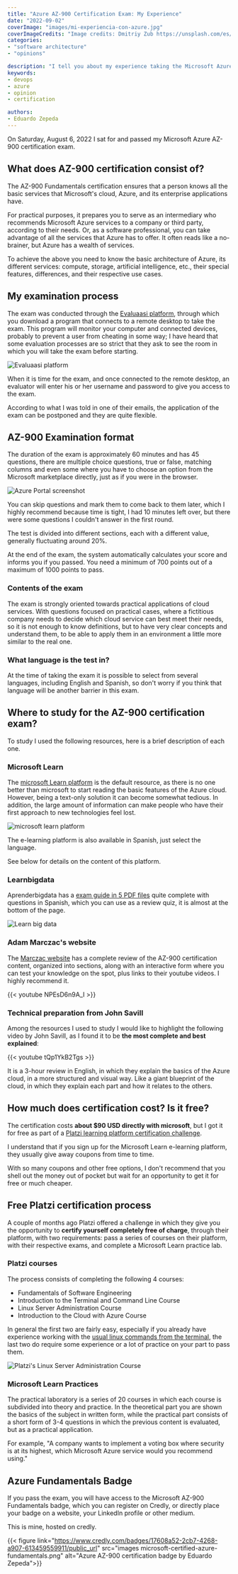 ```yaml
---
title: "Azure AZ-900 Certification Exam: My Experience"
date: "2022-09-02"
coverImage: "images/mi-experiencia-con-azure.jpg"
coverImageCredits: "Image credits: Dmitriy Zub https://unsplash.com/es/@dimitryzub"
categories:
- "software architecture"
- "opinions"

description: "I tell you about my experience taking the Microsoft Azure AZ-900 Fundamentals certification exam"
keywords:
- devops
- azure
- opinion
- certification

authors:
- Eduardo Zepeda
---
```


On Saturday, August 6, 2022 I sat for and passed my Microsoft Azure AZ-900 certification exam.

## What does AZ-900 certification consist of?

The AZ-900 Fundamentals certification ensures that a person knows all the basic services that Microsoft's cloud, Azure, and its enterprise applications have.

For practical purposes, it prepares you to serve as an intermediary who recommends Microsoft Azure services to a company or third party, according to their needs. Or, as a software professional, you can take advantage of all the services that Azure has to offer. It often reads like a no-brainer, but Azure has a wealth of services.

To achieve the above you need to know the basic architecture of Azure, its different services: compute, storage, artificial intelligence, etc., their special features, differences, and their respective use cases.

## My examination process

The exam was conducted through the [Evaluaasi platform](https://www.evaluaasi.com/), through which you download a program that connects to a remote desktop to take the exam. This program will monitor your computer and connected devices, probably to prevent a user from cheating in some way; I have heard that some evaluation processes are so strict that they ask to see the room in which you will take the exam before starting.

![Evaluaasi platform](images/evaluaasi-plataforma.jpg "Evaluaasi platform home screen")

When it is time for the exam, and once connected to the remote desktop, an evaluator will enter his or her username and password to give you access to the exam.

According to what I was told in one of their emails, the application of the exam can be postponed and they are quite flexible.

## AZ-900 Examination format

The duration of the exam is approximately 60 minutes and has 45 questions, there are multiple choice questions, true or false, matching columns and even some where you have to choose an option from the Microsoft marketplace directly, just as if you were in the browser.

![Azure Portal screenshot](images/portal-azure.png "Azure Portal")

You can skip questions and mark them to come back to them later, which I highly recommend because time is tight, I had 10 minutes left over, but there were some questions I couldn't answer in the first round.

The test is divided into different sections, each with a different value, generally fluctuating around 20%.

At the end of the exam, the system automatically calculates your score and informs you if you passed. You need a minimum of 700 points out of a maximum of 1000 points to pass.

### Contents of the exam

The exam is strongly oriented towards practical applications of cloud services. With questions focused on practical cases, where a fictitious company needs to decide which cloud service can best meet their needs, so it is not enough to know definitions, but to have very clear concepts and understand them, to be able to apply them in an environment a little more similar to the real one.

### What language is the test in?

At the time of taking the exam it is possible to select from several languages, including English and Spanish, so don't worry if you think that language will be another barrier in this exam.

## Where to study for the AZ-900 certification exam?

To study I used the following resources, here is a brief description of each one.

### Microsoft Learn

The [microsoft Learn platform](https://docs.microsoft.com/en-us/learn/) is the default resource, as there is no one better than microsoft to start reading the basic features of the Azure cloud. However, being a text-only solution it can become somewhat tedious. In addition, the large amount of information can make people who have their first approach to new technologies feel lost.

![microsoft learn platform](images/plataforma-microsoft-learn.jpg "microsoft learning platform")

The e-learning platform is also available in Spanish, just select the language.

See below for details on the content of this platform.

### Learnbigdata

Aprenderbigdata has a [exam guide in 5 PDF files](https://aprenderbigdata.com/az-900-azure-fundamentals/) quite complete with questions in Spanish, which you can use as a review quiz, it is almost at the bottom of the page.

![Learn big data](images/aprender-big-data.jpg)

### Adam Marczac's website

The [Marczac website](https://marczak.io/az-900/) has a complete review of the AZ-900 certification content, organized into sections, along with an interactive form where you can test your knowledge on the spot, plus links to their youtube videos. I highly recommend it.

{{< youtube NPEsD6n9A_I >}}

### Technical preparation from John Savill

Among the resources I used to study I would like to highlight the following video by John Savill, as I found it to be **the most complete and best explained**:

{{< youtube tQp1YkB2Tgs >}}

It is a 3-hour review in English, in which they explain the basics of the Azure cloud, in a more structured and visual way. Like a giant blueprint of the cloud, in which they explain each part and how it relates to the others.

## How much does certification cost? Is it free?

The certification costs **about $90 USD directly with microsoft**, but I got it for free as part of a [Platzi learning platform certification challenge](https://platzi.com/r/eduardo-zepeda).

I understand that if you sign up for the Microsoft Learn e-learning platform, they usually give away coupons from time to time.

With so many coupons and other free options, I don't recommend that you shell out the money out of pocket but wait for an opportunity to get it for free or much cheaper.

## Free Platzi certification process

A couple of months ago Platzi offered a challenge in which they give you the opportunity to **certify yourself completely free of charge**, through their platform, with two requirements: pass a series of courses on their platform, with their respective exams, and complete a Microsoft Learn practice lab.

### Platzi courses

The process consists of completing the following 4 courses:

* Fundamentals of Software Engineering
* Introduction to the Terminal and Command Line Course
* Linux Server Administration Course
* Introduction to the Cloud with Azure Course

In general the first two are fairly easy, especially if you already have experience working with the [usual linux commands from the terminal](/blog/basic-linux-commands-you-should-know/), the last two do require some experience or a lot of practice on your part to pass them.

![Platzi's Linux Server Administration Course](images/administracion-servidores-linux.jpg "Linux Server Administration Course")

### Microsoft Learn Practices

The practical laboratory is a series of 20 courses in which each course is subdivided into theory and practice. In the theoretical part you are shown the basics of the subject in written form, while the practical part consists of a short form of 3-4 questions in which the previous content is evaluated, but as a practical application.

For example, "A company wants to implement a voting box where security is at its highest, which Microsoft Azure service would you recommend using."

## Azure Fundamentals Badge

If you pass the exam, you will have access to the Microsoft AZ-900 Fundamentals badge, which you can register on Credly, or directly place your badge on a website, your LinkedIn profile or other medium.

This is mine, hosted on credly.

{{< figure link="https://www.credly.com/badges/17608a52-2cb7-4268-a907-613459559911/public_url" src="images microsoft-certified-azure-fundamentals.png" alt="Azure AZ-900 certification badge by Eduardo Zepeda">}}